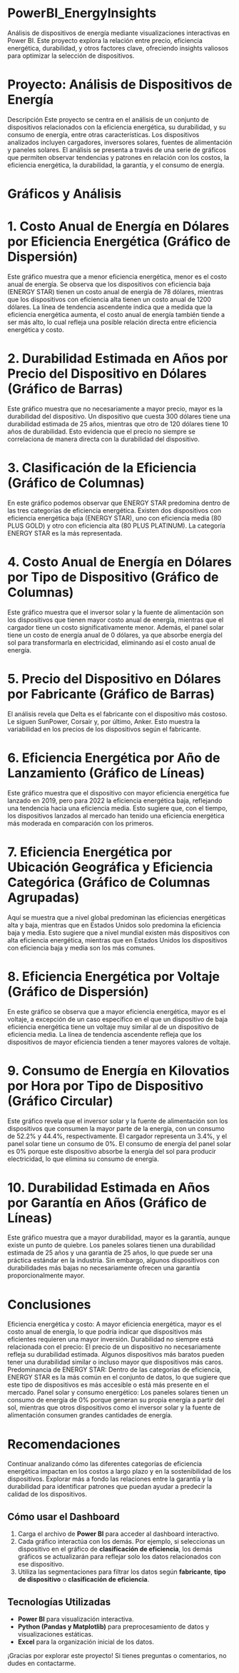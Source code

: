# PowerBI_EnergyInsights
Análisis de dispositivos de energía mediante visualizaciones interactivas en Power BI. Este proyecto explora la relación entre precio, eficiencia energética, durabilidad, y otros factores clave, ofreciendo insights valiosos para optimizar la selección de dispositivos.

# Proyecto: Análisis de Dispositivos de Energía
Descripción
Este proyecto se centra en el análisis de un conjunto de dispositivos relacionados con la eficiencia energética, su durabilidad, y su consumo de energía, entre otras características. Los dispositivos analizados incluyen cargadores, inversores solares, fuentes de alimentación y paneles solares. El análisis se presenta a través de una serie de gráficos que permiten observar tendencias y patrones en relación con los costos, la eficiencia energética, la durabilidad, la garantía, y el consumo de energía.

# Gráficos y Análisis
# 1. Costo Anual de Energía en Dólares por Eficiencia Energética (Gráfico de Dispersión)
Este gráfico muestra que a menor eficiencia energética, menor es el costo anual de energía. Se observa que los dispositivos con eficiencia baja (ENERGY STAR) tienen un costo anual de energía de 78 dólares, mientras que los dispositivos con eficiencia alta tienen un costo anual de 1200 dólares. La línea de tendencia ascendente indica que a medida que la eficiencia energética aumenta, el costo anual de energía también tiende a ser más alto, lo cual refleja una posible relación directa entre eficiencia energética y costo.

# 2. Durabilidad Estimada en Años por Precio del Dispositivo en Dólares (Gráfico de Barras)
Este gráfico muestra que no necesariamente a mayor precio, mayor es la durabilidad del dispositivo. Un dispositivo que cuesta 300 dólares tiene una durabilidad estimada de 25 años, mientras que otro de 120 dólares tiene 10 años de durabilidad. Esto evidencia que el precio no siempre se correlaciona de manera directa con la durabilidad del dispositivo.

# 3. Clasificación de la Eficiencia (Gráfico de Columnas)
En este gráfico podemos observar que ENERGY STAR predomina dentro de las tres categorías de eficiencia energética. Existen dos dispositivos con eficiencia energética baja (ENERGY STAR), uno con eficiencia media (80 PLUS GOLD) y otro con eficiencia alta (80 PLUS PLATINUM). La categoría ENERGY STAR es la más representada.

# 4. Costo Anual de Energía en Dólares por Tipo de Dispositivo (Gráfico de Columnas)
Este gráfico muestra que el inversor solar y la fuente de alimentación son los dispositivos que tienen mayor costo anual de energía, mientras que el cargador tiene un costo significativamente menor. Además, el panel solar tiene un costo de energía anual de 0 dólares, ya que absorbe energía del sol para transformarla en electricidad, eliminando así el costo anual de energía.

# 5. Precio del Dispositivo en Dólares por Fabricante (Gráfico de Barras)
El análisis revela que Delta es el fabricante con el dispositivo más costoso. Le siguen SunPower, Corsair y, por último, Anker. Esto muestra la variabilidad en los precios de los dispositivos según el fabricante.

# 6. Eficiencia Energética por Año de Lanzamiento (Gráfico de Líneas)
Este gráfico muestra que el dispositivo con mayor eficiencia energética fue lanzado en 2019, pero para 2022 la eficiencia energética baja, reflejando una tendencia hacia una eficiencia media. Esto sugiere que, con el tiempo, los dispositivos lanzados al mercado han tenido una eficiencia energética más moderada en comparación con los primeros.

# 7. Eficiencia Energética por Ubicación Geográfica y Eficiencia Categórica (Gráfico de Columnas Agrupadas)
Aquí se muestra que a nivel global predominan las eficiencias energéticas alta y baja, mientras que en Estados Unidos solo predomina la eficiencia baja y media. Esto sugiere que a nivel mundial existen más dispositivos con alta eficiencia energética, mientras que en Estados Unidos los dispositivos con eficiencia baja y media son los más comunes.

# 8. Eficiencia Energética por Voltaje (Gráfico de Dispersión)
En este gráfico se observa que a mayor eficiencia energética, mayor es el voltaje, a excepción de un caso específico en el que un dispositivo de baja eficiencia energética tiene un voltaje muy similar al de un dispositivo de eficiencia media. La línea de tendencia ascendente refleja que los dispositivos de mayor eficiencia tienden a tener mayores valores de voltaje.

# 9. Consumo de Energía en Kilovatios por Hora por Tipo de Dispositivo (Gráfico Circular)
Este gráfico revela que el inversor solar y la fuente de alimentación son los dispositivos que consumen la mayor parte de la energía, con un consumo de 52.2% y 44.4%, respectivamente. El cargador representa un 3.4%, y el panel solar tiene un consumo de 0%. El consumo de energía del panel solar es 0% porque este dispositivo absorbe la energía del sol para producir electricidad, lo que elimina su consumo de energía.

# 10. Durabilidad Estimada en Años por Garantía en Años (Gráfico de Líneas)
Este gráfico muestra que a mayor durabilidad, mayor es la garantía, aunque existe un punto de quiebre. Los paneles solares tienen una durabilidad estimada de 25 años y una garantía de 25 años, lo que puede ser una práctica estándar en la industria. Sin embargo, algunos dispositivos con durabilidades más bajas no necesariamente ofrecen una garantía proporcionalmente mayor.

# Conclusiones
Eficiencia energética y costo: A mayor eficiencia energética, mayor es el costo anual de energía, lo que podría indicar que dispositivos más eficientes requieren una mayor inversión.
Durabilidad no siempre está relacionada con el precio: El precio de un dispositivo no necesariamente refleja su durabilidad estimada. Algunos dispositivos más baratos pueden tener una durabilidad similar o incluso mayor que dispositivos más caros.
Predominancia de ENERGY STAR: Dentro de las categorías de eficiencia, ENERGY STAR es la más común en el conjunto de datos, lo que sugiere que este tipo de dispositivos es más accesible o está más presente en el mercado.
Panel solar y consumo energético: Los paneles solares tienen un consumo de energía de 0% porque generan su propia energía a partir del sol, mientras que otros dispositivos como el inversor solar y la fuente de alimentación consumen grandes cantidades de energía.

# Recomendaciones
Continuar analizando cómo las diferentes categorías de eficiencia energética impactan en los costos a largo plazo y en la sostenibilidad de los dispositivos.
Explorar más a fondo las relaciones entre la garantía y la durabilidad para identificar patrones que puedan ayudar a predecir la calidad de los dispositivos.


## Cómo usar el Dashboard

1. Carga el archivo de **Power BI** para acceder al dashboard interactivo.
2. Cada gráfico interactúa con los demás. Por ejemplo, si seleccionas un dispositivo en el gráfico de **clasificación de eficiencia**, los demás gráficos se actualizarán para reflejar solo los datos relacionados con ese dispositivo.
3. Utiliza las segmentaciones para filtrar los datos según **fabricante**, **tipo de dispositivo** o **clasificación de eficiencia**.

## Tecnologías Utilizadas

- **Power BI** para visualización interactiva.
- **Python (Pandas y Matplotlib)** para preprocesamiento de datos y visualizaciones estáticas.
- **Excel** para la organización inicial de los datos.


¡Gracias por explorar este proyecto! Si tienes preguntas o comentarios, no dudes en contactarme.
